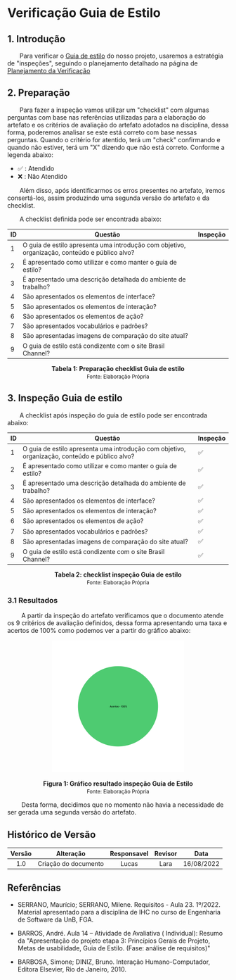 # Verificação Guia de Estilo

## 1. Introdução

&emsp;&emsp;Para verificar o [Guia de estilo](../analiseRequisitos/guiaDeEstilo.md) do nosso projeto, usaremos a estratégia de "inspeções", seguindo o planejamento detalhado na página de [Planejamento da Verificação](../verificacao/planejamento.md)

## 2. Preparação

&emsp;&emsp;Para fazer a inspeção vamos utilizar um "checklist" com algumas perguntas com base nas referências utilizadas para a elaboração do artefato e os critérios de avaliação do artefato adotados na disciplina, dessa forma, poderemos analisar se este está correto com base nessas perguntas. Quando o critério for atentido, terá um "check" confirmando e quando não estiver, terá um "X" dizendo que não está correto. Conforme a legenda abaixo:

- ✅ : Atendido
- ❌ : Não Atendido

&emsp;&emsp;Além disso, após identificarmos os erros presentes no artefato, iremos consertá-los, assim produzindo uma segunda versão do artefato e da checklist.

&emsp;&emsp;A checklist definida pode ser encontrada abaixo:

<center>

|ID|Questão| Inspeção |
|-----------|-------------|-------------|
| 1 | O guia de estilo apresenta uma introdução com objetivo, organização, conteúdo e público alvo? | |
| 2 | É apresentado como utilizar e como manter o guia de estilo? ||
| 3 | É apresentado uma descrição detalhada do ambiente de trabalho? ||
| 4 | São apresentados os elementos de interface? ||
| 5 | São apresentados os elementos de interação? ||
| 6 | São apresentados os elementos de ação? ||
| 7 | São apresentados vocabulários e padrões? ||
| 8 | São apresentadas imagens de comparação do site atual? ||
| 9 | O guia de estilo está condizente com o site Brasil Channel? ||


</center>

<figcaption align='center'>
    <b>Tabela 1: Preparação checklist Guia de estilo </b>
    <br><small> Fonte: Elaboração Própria </small>
</figcaption>


## 3. Inspeção Guia de estilo
&emsp;&emsp;A checklist após inspeção do guia de estilo pode ser encontrada abaixo:

<center>

|ID|Questão| Inspeção |
|-----------|-------------|-------------|
| 1 | O guia de estilo apresenta uma introdução com objetivo, organização, conteúdo e público alvo? | ✅|
| 2 | É apresentado como utilizar e como manter o guia de estilo? |✅|
| 3 | É apresentado uma descrição detalhada do ambiente de trabalho? |✅|
| 4 | São apresentados os elementos de interface? |✅|
| 5 | São apresentados os elementos de interação? |✅|
| 6 | São apresentados os elementos de ação? |✅|
| 7 | São apresentados vocabulários e padrões? |✅|
| 8 | São apresentadas imagens de comparação do site atual? |✅|
| 9 | O guia de estilo está condizente com o site Brasil Channel? |✅|


</center>

<figcaption align='center'>
    <b>Tabela 2: checklist inspeção Guia de estilo </b>
    <br><small> Fonte: Elaboração Própria</small>
</figcaption>

### 3.1 Resultados
&emsp;&emsp; A partir da inspeção do artefato verificamos que o documento atende os 9 critérios de avaliação definidos, dessa forma apresentando uma taxa e acertos de 100% como podemos ver a partir do gráfico abaixo:

<center>

![Grafico](../assets/graficosVerificacao/GraficoVerificacaoPlanejProtipV2.png)

</center>

<figcaption align='center'>
    <b>Figura 1: Gráfico resultado inspeção Guia de Estilo </b>
    <br><small> Fonte: Elaboração Própria </small>
</figcaption>

&emsp;&emsp; Desta forma, decidimos que no momento não havia a necessidade de ser gerada uma segunda versão do artefato.

## Histórico de Versão 

|    Versão    | Alteração| Responsavel        | Revisor     | Data
| :--------: | :----: | :------------------: | :-------------: |:----:|
| 1.0| Criação do documento | Lucas | Lara | 16/08/2022 |

## Referências

- SERRANO, Maurício; SERRANO, Milene. Requisitos - Aula 23. 1º/2022. Material apresentado para a disciplina de IHC no curso de Engenharia de Software da UnB, FGA.

- BARROS, André. Aula 14 – Atividade de Avaliativa ( Individual): Resumo da "Apresentação do projeto etapa 3: Princípios Gerais de Projeto, Metas de usabilidade, Guia de Estilo. (Fase: análise de requisitos)"

- BARBOSA, Simone; DINIZ, Bruno. Interação Humano-Computador, Editora Elsevier, Rio de Janeiro, 2010.
